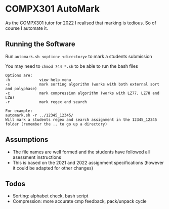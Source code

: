 # COMPX301 AutoMark
As the COMPX301 tutor for 2022 I realised that marking is tedious. So of course I automate it.

## Running the Software
Run `automark.sh <option> <directory>` to mark a students submission

You may need to `chmod 744 *.sh` to be able to run the bash files

```
Options are:
-h             view help menu
-s             mark sorting algorithm (works with both external sort and polyphase)
-c             mark compression algorithm (works with LZ77, LZ78 and LZW)
-r             mark regex and search

For example:
automark.sh -r ../12345_12345/
Will mark a students regex and search assignment in the 12345_12345 folder (remember the .. to go up a directory)
```

## Assumptions
- The file names are well formed and the students have followed all asessment instructions
- This is based on the 2021 and 2022 assignment specifications (however it could be adapted for other changes)

## Todos
- Sorting: alphabet check, bash script
- Compression: more accurate cmp feedback, pack/unpack cycle